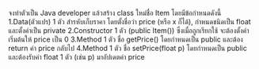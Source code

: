 จงทำตัวเป็น Java developer แล้วสร้าง class ใหม่ชื่อ Item โดยมีข้อกำหนดดังนี้
1.Data(ตัวแปร) 1 ตัว สำรหับเก็บราคา โดยตั้งชื่อว่า price (หรือ x ก็ได้), กำหนดชนิดเป็น float และตั้งค่าเป็น private
2.Constructor 1 ตัว (public Item()) ซึ่งเมื่อถูกเรียกใช้ จะต้องตั้งค่าเริ่มต้นให้ price เป็น 0
3.Method 1 ตัว ชื่อ getPrice() โดยกำหนดเป็น public และต้อง return ค่า price กลับไป
4.Method 1 ตัว ชื่อ setPrice(float p) โดยกำหนดเป็น public และต้องรับค่า float 1 ตัว (เช่น p) มาอัปเดตค่า price
